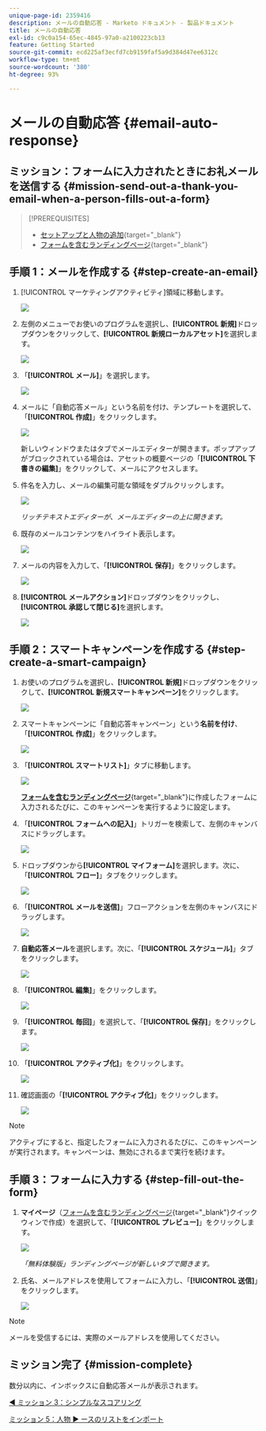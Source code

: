 ```yaml
---
unique-page-id: 2359416
description: メールの自動応答 - Marketo ドキュメント - 製品ドキュメント
title: メールの自動応答
exl-id: c9c0a154-65ec-4845-97a0-a2100223cb13
feature: Getting Started
source-git-commit: ecd225af3ecfd7cb9159faf5a9d384d47ee6312c
workflow-type: tm+mt
source-wordcount: '380'
ht-degree: 93%

---
```


# メールの自動応答 {#email-auto-response}

## ミッション：フォームに入力されたときにお礼メールを送信する {#mission-send-out-a-thank-you-email-when-a-person-fills-out-a-form}

>[!PREREQUISITES]
>
>* [セットアップと人物の追加](/help/marketo/getting-started/quick-wins/get-set-up-and-add-a-person.md){target="_blank"}
>* [フォームを含むランディングページ](/help/marketo/getting-started/quick-wins/landing-page-with-a-form.md){target="_blank"}

## 手順 1：メールを作成する {#step-create-an-email}

1. [!UICONTROL マーケティングアクティビティ]領域に移動します。

   ![](assets/email-auto-response-1.png)

1. 左側のメニューでお使いのプログラムを選択し、**[!UICONTROL 新規]**&#x200B;ドロップダウンをクリックして、**[!UICONTROL 新規ローカルアセット]**&#x200B;を選択します。

   ![](assets/email-auto-response-2.png)

1. 「**[!UICONTROL メール]**」を選択します。

   ![](assets/email-auto-response-3.png)

1. メールに「自動応答メール」という名前を付け、テンプレートを選択して、「**[!UICONTROL 作成]**」をクリックします。

   ![](assets/email-auto-response-4.png)

   新しいウィンドウまたはタブでメールエディターが開きます。ポップアップがブロックされている場合は、アセットの概要ページの「**[!UICONTROL 下書きの編集]**」をクリックして、メールにアクセスします。

1. 件名を入力し、メールの編集可能な領域をダブルクリックします。

   ![](assets/email-auto-response-5.png)

   _リッチテキストエディターが、メールエディターの上に開きます。_

1. 既存のメールコンテンツをハイライト表示します。

   ![](assets/email-auto-response-6.png)

1. メールの内容を入力して、「**[!UICONTROL 保存]**」をクリックします。

   ![](assets/email-auto-response-7.png)

1. **[!UICONTROL メールアクション]**&#x200B;ドロップダウンをクリックし、**[!UICONTROL 承認して閉じる]**&#x200B;を選択します。

   ![](assets/email-auto-response-8.png)

## 手順 2：スマートキャンペーンを作成する {#step-create-a-smart-campaign}

1. お使いのプログラムを選択し、**[!UICONTROL 新規]**&#x200B;ドロップダウンをクリックして、**[!UICONTROL 新規スマートキャンペーン]**&#x200B;をクリックします。

   ![](assets/email-auto-response-9.png)

1. スマートキャンペーンに「自動応答キャンペーン」という&#x200B;**名前を付け**、「**[!UICONTROL 作成]**」をクリックします。

   ![](assets/email-auto-response-10.png)

1. 「**[!UICONTROL スマートリスト]**」タブに移動します。

   ![](assets/email-auto-response-11.png)

   [**フォームを含むランディングページ**](/help/marketo/getting-started/quick-wins/landing-page-with-a-form.md){target="_blank"}&#x200B;に作成したフォームに入力されるたびに、このキャンペーンを実行するように設定します。

1. 「**[!UICONTROL フォームへの記入]**」トリガーを検索して、左側のキャンバスにドラッグします。

   ![](assets/email-auto-response-12.png)

1. ドロップダウンから&#x200B;**[!UICONTROL マイフォーム]**&#x200B;を選択します。次に、「**[!UICONTROL フロー]**」タブをクリックします。

   ![](assets/email-auto-response-13.png)

1. 「**[!UICONTROL メールを送信]**」フローアクションを左側のキャンバスにドラッグします。

   ![](assets/email-auto-response-14.png)

1. **自動応答メール**&#x200B;を選択します。次に、「**[!UICONTROL スケジュール]**」タブをクリックします。

   ![](assets/email-auto-response-15.png)

1. 「**[!UICONTROL 編集]**」をクリックします。

   ![](assets/email-auto-response-16.png)

1. 「**[!UICONTROL 毎回]**」を選択して、「**[!UICONTROL 保存]**」をクリックします。

   ![](assets/email-auto-response-17.png)

1. 「**[!UICONTROL アクティブ化]**」をクリックします。

   ![](assets/email-auto-response-18.png)

1. 確認画面の「**[!UICONTROL アクティブ化]**」をクリックします。

   ![](assets/email-auto-response-19.png)

>[!NOTE]
>
>アクティブにすると、指定したフォームに入力されるたびに、このキャンペーンが実行されます。キャンペーンは、無効にされるまで実行を続けます。

## 手順 3：フォームに入力する {#step-fill-out-the-form}

1. **マイページ**（[フォームを含むランディングページ](/help/marketo/getting-started/quick-wins/landing-page-with-a-form.md){target="_blank"}クイックウィンで作成）を選択して、「**[!UICONTROL プレビュー]**」をクリックします。

   ![](assets/email-auto-response-20.png)

   _「無料体験版」ランディングページが新しいタブで開きます。_

1. 氏名、メールアドレスを使用してフォームに入力し、「**[!UICONTROL 送信]**」をクリックします。

   ![](assets/email-auto-response-21.png)

>[!NOTE]
>
>メールを受信するには、実際のメールアドレスを使用してください。

## ミッション完了 {#mission-complete}

数分以内に、インボックスに自動応答メールが表示されます。

[◄ ミッション 3：シンプルなスコアリング](/help/marketo/getting-started/quick-wins/simple-scoring.md)

[ミッション 5：人物 ► ースのリストをインポート](/help/marketo/getting-started/quick-wins/import-a-list-of-people.md)
